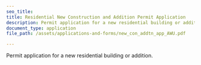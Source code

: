 ```yaml
---
seo_title: 
title: Residential New Construction and Addition Permit Application
description: Permit application for a new residential building or addition.
document_type: application
file_path: /assets/applications-and-forms/new_con_addtn_app_AWU.pdf

---
```

Permit application for a new residential building or addition.
